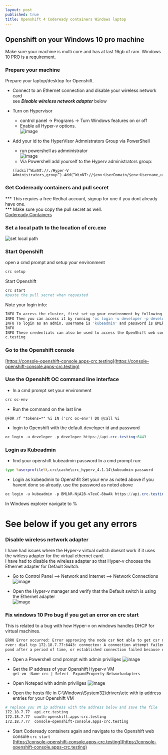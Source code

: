 ```yaml
---
layout: post
published: true
title: Openshift 4 Codeready containers Windows laptop
---
```

## Openshift on your Windows 10 pro machine
Make sure your machine is multi core and has at last 16gb of ram.
Windows 10 PRO is a requirement.

### Prepare your machine
Prepare your laptop/desktop for Openshift.   

* Connect to an Ethernet connection and disable your wireless network card   
see ***Disable wireless network adapter*** below

* Turn on Hypervisor
	* control panel -> Programs -> Turn Windows features on or off   
	* Enable all Hyper-v options.   
	![image](https://user-images.githubusercontent.com/10190444/65516620-50ef1680-deaf-11e9-8922-9eba64bf4923.png)
   
* Add your id to the HyperVisor Admnistrators Group via PowerShell
     * run powershell as admninistrator   
     ![image](https://user-images.githubusercontent.com/10190444/65521387-2739ed80-deb7-11e9-8a51-e5756e708d96.png)        
     * Via Powershell add yourself to the Hyperv administrators group:   
     ```
     ([adsi]”WinNT://./Hyper-V Administrators,group”).Add(“WinNT://$env:UserDomain/$env:Username,user”)
     ```   
    
### Get Codeready containers and pull secret
*** This requies a free Redhat account, signup for one if you dont already have one.  
*** Make sure you copy the pull secret as well.   
[Codeready Containers](https://cloud.redhat.com/openshift/install/crc/installer-provisioned?intcmp=7013a000002CtetAAC)    
   
### Set a local path to the location of crc.exe
![set local path](https://user-images.githubusercontent.com/10190444/65509159-d23ead00-de9f-11e9-924e-0387be562ac3.png)
   
### Start Openshift
open a cmd prompt and setup your environment 
```bash
crc setup
```   
Start Openshift
```bash
crc start
#paste the pull secret when requested
```   
Note your login info:
```bash
INFO To access the cluster, first set up your environment by following 'crc oc-env' instructions
INFO Then you can access it by running 'oc login -u developer -p developer https://api.crc.testing:6443'
INFO To login as an admin, username is 'kubeadmin' and password is BMLkR-NjA28-v7exC-8bwAk
INFO
INFO These credentials can also be used to access the OpenShift web console at https://console-openshift-console.apps-cr
c.testing
```   

### Go to the Openshift console
[https://console-openshift-console.apps-crc.testing](https://console-openshift-console.apps-crc.testing)
   
### Use the Openshift OC command line interface
* In a cmd prompt set your environment   
```powershell
crc oc-env
```   
   
* Run the command on the last line   
```
@FOR /f "tokens=*" %i IN ('crc oc-env') DO @call %i
```   
   
* login to Openshift with the default developer id and password
```powershell
oc login -u developer -p developer https://api.crc.testing:6443
```   
 
### Login as Kubeadmin
* find your openshift kubeadmin password
In a cmd prompt run:
```bat
type %userprofile%\.crc\cache\crc_hyperv_4.1.14\kubeadmin-password
```   
   
* Login as kubeadmin to Openshfit
Set your env as noted above if you havent done so already.
use the password as noted above
```powershell
oc login -u kubeadmin -p BMLkR-NjA28-v7exC-8bwAk https://api.crc.testing:6443
```   
   
In Windows explorer navigate to %
# See below if you get any errors

### Disable wireless network adapter
I have had issues where the Hyper-v virtual switch doesnt work if it uses the wirless adapter for the virtual ethernet card.   
I have had to disable the wireless adapter so that Hyper-v chooses the Ethernet adapter for Default Switch.      
* Go to Control Panel --> Network and Internet --> Network Connections   
![image](https://user-images.githubusercontent.com/10190444/65515072-94945100-deac-11e9-80d3-efdb4a4a73d2.png)   

* Open the Hyper-v manager and verify that the Default switch is using the Ethernet adapter   
![image](https://user-images.githubusercontent.com/10190444/65515299-0a98b800-dead-11e9-857f-6e95eabfc7c3.png)   

### Fix windows 10 Pro bug if you get an error on crc start   
This is related to a bug with how Hyper-v on windows handles DHCP for virtual machines.   
```bash
ERRO Error occurred: Error approving the node csr Not able to get csr names (exit status 1 : Unable to connect to the se
rver: dial tcp 172.18.7.77:6443: connectex: A connection attempt failed because the connected party did not properly res
pond after a period of time, or established connection failed because connected host has failed to respond.
```  
   
* Open a Powershell cmd prompt with admin priviliges
![image](https://user-images.githubusercontent.com/10190444/65512344-05386f00-dea7-11e9-9e92-6b69f02376d6.png)   

* Get the IP address of your Openshift Hyper-v VM   
```get-vm -Name crc | Select -ExpandProperty Networkadapters```

* Open Notepad with admin priviliges
![image](https://user-images.githubusercontent.com/10190444/65511982-60b62d00-dea6-11e9-8770-d569f8c7c30f.png)   

* Open the hosts file in C:\Windows\System32\drivers\etc with ip address entries for your Openshift VM
```bash
# replace you VM ip address with the address below and save the file
172.18.7.77  api.crc.testing
172.18.7.77  oauth-openshift.apps-crc.testing
172.18.7.77  console-openshift-console.apps-crc.testing
```   

* Start Codeready containers again and navigate to the Openshift web console
```crc start```   
[https://console-openshift-console.apps-crc.testing](https://console-openshift-console.apps-crc.testing)
